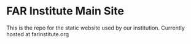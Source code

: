 # FAR Institute Main Site

This is the repo for the static website used by our institution. Currently hosted at farinstitute.org
